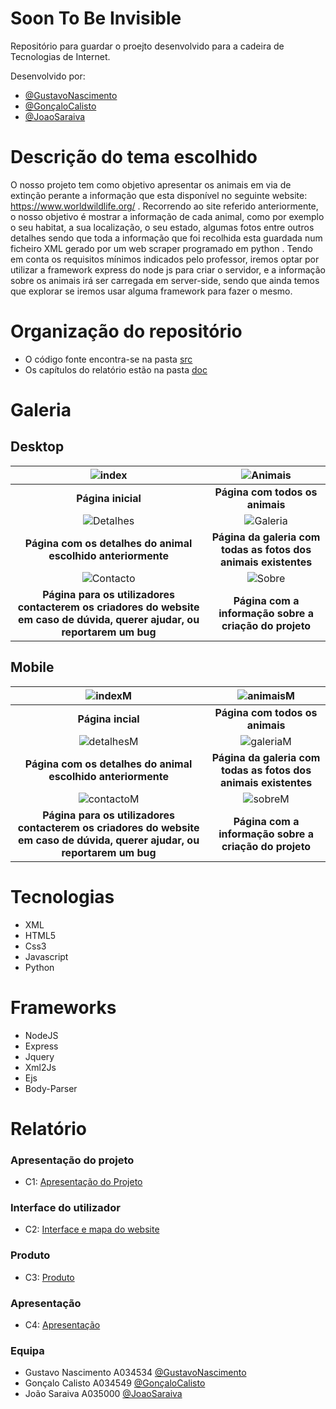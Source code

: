 # Soon To Be Invisible

Repositório para guardar o proejto desenvolvido para a cadeira de Tecnologias de Internet.

Desenvolvido por:
- [@GustavoNascimento](https://github.com/guuuu)
- [@GonçaloCalisto](https://github.com/GandaCalisto)
- [@JoaoSaraiva](https://github.com/9saraiva8)

# Descrição do tema escolhido

O nosso projeto tem como objetivo apresentar os animais em via de extinção perante a informação que esta disponível no seguinte website: https://www.worldwildlife.org/ . Recorrendo ao site referido anteriormente, o nosso objetivo é mostrar a informação de cada animal, como por exemplo o seu habitat, a sua localização, o seu estado, algumas fotos entre outros detalhes sendo que toda a informação que foi recolhida esta guardada num ficheiro XML gerado por um web scraper programado em python . Tendo em conta os requisitos mínimos indicados pelo professor, iremos optar por utilizar a framework express do node js para criar o servidor, e a informação sobre os animais irá ser carregada em server-side, sendo que ainda temos que explorar se iremos usar alguma framework para fazer o mesmo.

# Organização do repositório

- O código fonte encontra-se na pasta [src](https://github.com/GNGCJS/SoonToBeInvisible/tree/main/src)
- Os capítulos do relatório estão na pasta [doc](https://github.com/GNGCJS/SoonToBeInvisible/tree/main/doc)

# Galeria
## Desktop
|          ![index](https://i.imgur.com/EmVjfwo.png)           |         ![Animais](https://i.imgur.com/q13NqKH.png)          |
| :----------------------------------------------------------: | :----------------------------------------------------------: |
|                      **Página inicial**                      |               **Página com todos os animais**                |
|         ![Detalhes](https://i.imgur.com/bitm7Pg.png)         |         ![Galeria](https://i.imgur.com/mC9N4K5.png)          |
| **Página com os detalhes do animal escolhido anteriormente** | **Página da galeria com todas as fotos dos animais existentes** |
|         ![Contacto](https://i.imgur.com/GzJgcgn.png)         |          ![Sobre](https://i.imgur.com/i3XFS9d.png)           |
| **Página para os utilizadores contacterem os criadores do website em caso de dúvida, querer ajudar, ou reportarem um bug** |    **Página com a informação sobre a criação do projeto**    |

## Mobile
|          ![indexM](https://i.imgur.com/I7Rg1mz.png)          |         ![animaisM](https://i.imgur.com/TO8ZxI7.png)         |
| :----------------------------------------------------------: | :----------------------------------------------------------: |
|                      **Página incial**                       |               **Página com todos os animais**                |
|        ![detalhesM](https://i.imgur.com/Bn4gOQE.png)         |         ![galeriaM](https://i.imgur.com/0dSNEmB.png)         |
| **Página com os detalhes do animal escolhido anteriormente** | **Página da galeria com todas as fotos dos animais existentes** |
|        ![contactoM](https://i.imgur.com/s1dvlGC.png)         |          ![sobreM](https://i.imgur.com/QdLPyfA.png)          |
| **Página para os utilizadores contacterem os criadores do website em caso de dúvida, querer ajudar, ou reportarem um bug** |    **Página com a informação sobre a criação do projeto**    |

# Tecnologias

- XML
- HTML5
- Css3
- Javascript
- Python

# Frameworks

- NodeJS
- Express
- Jquery
- Xml2Js
- Ejs
- Body-Parser

# Relatório

### Apresentação do projeto
* C1: [Apresentação do Projeto](https://github.com/GNGCJS/SoonToBeInvisible/blob/main/doc/c1.md)

### Interface do utilizador

* C2: [Interface e mapa do website](https://github.com/GNGCJS/SoonToBeInvisible/blob/main/doc/c2.md)

### Produto

* C3: [Produto](https://github.com/GNGCJS/SoonToBeInvisible/blob/main/doc/c3.md)

### Apresentação

* C4: [Apresentação](https://github.com/GNGCJS/SoonToBeInvisible/blob/main/doc/c4.md)


### Equipa
- Gustavo Nascimento A034534 [@GustavoNascimento](https://github.com/guuuu)
- Gonçalo Calisto A034549 [@GonçaloCalisto](https://github.com/GandaCalisto)
- João Saraiva A035000 [@JoaoSaraiva](https://github.com/9saraiva8)